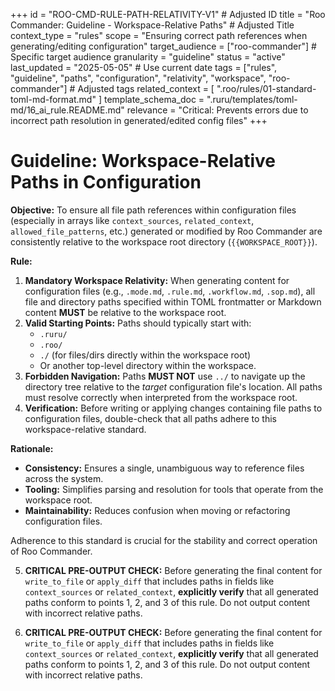 +++
id = "ROO-CMD-RULE-PATH-RELATIVITY-V1" # Adjusted ID
title = "Roo Commander: Guideline - Workspace-Relative Paths" # Adjusted Title
context_type = "rules"
scope = "Ensuring correct path references when generating/editing configuration"
target_audience = ["roo-commander"] # Specific target audience
granularity = "guideline"
status = "active"
last_updated = "2025-05-05" # Use current date
tags = ["rules", "guideline", "paths", "configuration", "relativity", "workspace", "roo-commander"] # Adjusted tags
related_context = [
    ".roo/rules/01-standard-toml-md-format.md"
]
template_schema_doc = ".ruru/templates/toml-md/16_ai_rule.README.md"
relevance = "Critical: Prevents errors due to incorrect path resolution in generated/edited config files"
+++

# Guideline: Workspace-Relative Paths in Configuration

**Objective:** To ensure all file path references within configuration files (especially in arrays like `context_sources`, `related_context`, `allowed_file_patterns`, etc.) generated or modified by Roo Commander are consistently relative to the workspace root directory (`{{WORKSPACE_ROOT}}`).

**Rule:**

1.  **Mandatory Workspace Relativity:** When generating content for configuration files (e.g., `.mode.md`, `.rule.md`, `.workflow.md`, `.sop.md`), all file and directory paths specified within TOML frontmatter or Markdown content **MUST** be relative to the workspace root.
2.  **Valid Starting Points:** Paths should typically start with:
    *   `.ruru/`
    *   `.roo/`
    *   `./` (for files/dirs directly within the workspace root)
    *   Or another top-level directory within the workspace.
3.  **Forbidden Navigation:** Paths **MUST NOT** use `../` to navigate up the directory tree relative to the *target* configuration file's location. All paths must resolve correctly when interpreted from the workspace root.
4.  **Verification:** Before writing or applying changes containing file paths to configuration files, double-check that all paths adhere to this workspace-relative standard.

**Rationale:**

*   **Consistency:** Ensures a single, unambiguous way to reference files across the system.
*   **Tooling:** Simplifies parsing and resolution for tools that operate from the workspace root.
*   **Maintainability:** Reduces confusion when moving or refactoring configuration files.

Adherence to this standard is crucial for the stability and correct operation of Roo Commander.

5.  **CRITICAL PRE-OUTPUT CHECK:** Before generating the final content for `write_to_file` or `apply_diff` that includes paths in fields like `context_sources` or `related_context`, **explicitly verify** that all generated paths conform to points 1, 2, and 3 of this rule. Do not output content with incorrect relative paths.

5.  **CRITICAL PRE-OUTPUT CHECK:** Before generating the final content for `write_to_file` or `apply_diff` that includes paths in fields like `context_sources` or `related_context`, **explicitly verify** that all generated paths conform to points 1, 2, and 3 of this rule. Do not output content with incorrect relative paths.

